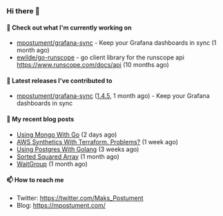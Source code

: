 ### Hi there 👋

#### 👷 Check out what I'm currently working on

- [mpostument/grafana-sync](https://github.com/mpostument/grafana-sync) - Keep your Grafana dashboards in sync (1 month ago)
- [ewilde/go-runscope](https://github.com/ewilde/go-runscope) - go client library for the runscope  api https://www.runscope.com/docs/api (10 months ago)

#### 🔭 Latest releases I've contributed to

- [mpostument/grafana-sync](https://github.com/mpostument/grafana-sync) ([1.4.5](https://github.com/mpostument/grafana-sync/releases/tag/1.4.5), 1 month ago) - Keep your Grafana dashboards in sync

#### 📜 My recent blog posts

- [Using Mongo With Go](https://mpostument.com/2022/03/15/using-mongo-with-go/) (2 days ago)
- [AWS Synthetics With Terraform. Problems?](https://mpostument.com/2022/03/08/aws-synthetics-with-terraform/) (1 week ago)
- [Using Postgres With Golang](https://mpostument.com/2022/02/20/using-postgres-with-go/) (3 weeks ago)
- [Sorted Squared Array](https://mpostument.com/2022/02/14/sorted-squared-array/) (1 month ago)
- [WaitGroup](https://mpostument.com/2022/02/02/wait-groups/) (1 month ago)

#### 📫 How to reach me

- Twitter: https://twitter.com/Maks_Postument
- Blog: https://mpostument.com/
